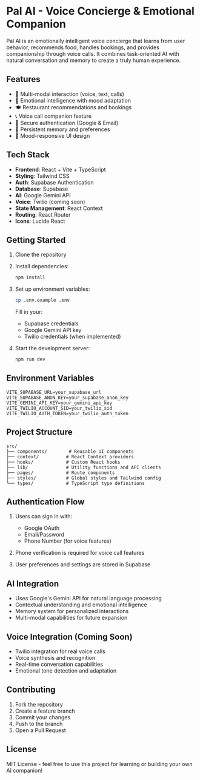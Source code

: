 # Pal AI - Voice Concierge & Emotional Companion

Pal AI is an emotionally intelligent voice concierge that learns from user behavior, recommends food, handles bookings, and provides companionship through voice calls. It combines task-oriented AI with natural conversation and memory to create a truly human experience.

## Features

- 🎯 Multi-modal interaction (voice, text, calls)
- 🧠 Emotional intelligence with mood adaptation
- 🍽️ Restaurant recommendations and bookings
- 📞 Voice call companion feature
- 🔐 Secure authentication (Google & Email)
- 💾 Persistent memory and preferences
- 🎨 Mood-responsive UI design

## Tech Stack

- **Frontend**: React + Vite + TypeScript
- **Styling**: Tailwind CSS
- **Auth**: Supabase Authentication
- **Database**: Supabase
- **AI**: Google Gemini API
- **Voice**: Twilio (coming soon)
- **State Management**: React Context
- **Routing**: React Router
- **Icons**: Lucide React

## Getting Started

1. Clone the repository
2. Install dependencies:
   ```bash
   npm install
   ```
3. Set up environment variables:
   ```bash
   cp .env.example .env
   ```
   Fill in your:
   - Supabase credentials
   - Google Gemini API key
   - Twilio credentials (when implemented)

4. Start the development server:
   ```bash
   npm run dev
   ```

## Environment Variables

```env
VITE_SUPABASE_URL=your_supabase_url
VITE_SUPABASE_ANON_KEY=your_supabase_anon_key
VITE_GEMINI_API_KEY=your_gemini_api_key
VITE_TWILIO_ACCOUNT_SID=your_twilio_sid
VITE_TWILIO_AUTH_TOKEN=your_twilio_auth_token
```

## Project Structure

```
src/
├── components/        # Reusable UI components
├── context/          # React Context providers
├── hooks/            # Custom React hooks
├── lib/              # Utility functions and API clients
├── pages/            # Route components
├── styles/           # Global styles and Tailwind config
└── types/            # TypeScript type definitions
```

## Authentication Flow

1. Users can sign in with:
   - Google OAuth
   - Email/Password
   - Phone Number (for voice features)

2. Phone verification is required for voice call features
3. User preferences and settings are stored in Supabase

## AI Integration

- Uses Google's Gemini API for natural language processing
- Contextual understanding and emotional intelligence
- Memory system for personalized interactions
- Multi-modal capabilities for future expansion

## Voice Integration (Coming Soon)

- Twilio integration for real voice calls
- Voice synthesis and recognition
- Real-time conversation capabilities
- Emotional tone detection and adaptation

## Contributing

1. Fork the repository
2. Create a feature branch
3. Commit your changes
4. Push to the branch
5. Open a Pull Request

## License

MIT License - feel free to use this project for learning or building your own AI companion!